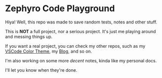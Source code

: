 # Zephyro Code Playground

Hiya! Well, this repo was made to save random tests, notes and other stuff.

This is **NOT** a full project, nor a serious project. It's just me playing around and messing things up.

If you want a real project, you can check my other repos, such as my [VSCode Color Theme](https://marketplace.visualstudio.com/items?itemName=ZephyroCode.zephyr-nights-theme "Zephyr Nights Theme"), my [Blog](https://zephyrocode.github.io "Zephyro's Blog"), and so on.

I'm also working on some more _decent_ notes, kinda like my personal docs.

I'll let you know when they're done.
